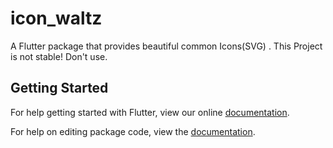 # icon_waltz

A Flutter package that provides beautiful common Icons(SVG) .
This Project is not stable! Don't use.

## Getting Started

For help getting started with Flutter, view our online [documentation](https://flutter.io/).

For help on editing package code, view the [documentation](https://flutter.io/developing-packages/).
